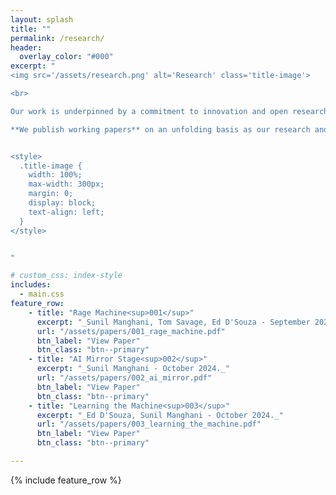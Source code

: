 ```yaml
---
layout: splash
title: ""
permalink: /research/
header:
  overlay_color: "#000"
excerpt: "
<img src='/assets/research.png' alt='Research' class='title-image'>

<br>

Our work is underpinned by a commitment to innovation and open research. We critically and creatively explore the latest developments in AI and experiment with new techniques and applications. Our aim is to create new, speculative configurations and uses of AI, as well as to enable opportunities for public engagement and learning.

**We publish working papers** on an unfolding basis as our research and projects develop. Our aim is to maintain an open, inclusive approach, providing a combination of project reports, research articles, speculative texts, and resource notes.


<style>
  .title-image {
    width: 100%;
    max-width: 300px;
    margin: 0;
    display: block;
    text-align: left;
  }
</style>


"

# custom_css: index-style
includes:
  - main.css
feature_row:
    - title: "Rage Machine<sup>001</sup>"
      excerpt: "_Sunil Manghani, Tom Savage, Ed D'Souza - September 2024._"
      url: "/assets/papers/001_rage_machine.pdf"
      btn_label: "View Paper"
      btn_class: "btn--primary"
    - title: "AI Mirror Stage<sup>002</sup>"
      excerpt: "_Sunil Manghani - October 2024._"
      url: "/assets/papers/002_ai_mirror.pdf"
      btn_label: "View Paper"
      btn_class: "btn--primary"
    - title: "Learning the Machine<sup>003</sup>"
      excerpt: "_Ed D'Souza, Sunil Manghani - October 2024._"
      url: "/assets/papers/003_learning_the_machine.pdf"
      btn_label: "View Paper"
      btn_class: "btn--primary"

---
```



{% include feature_row %}
